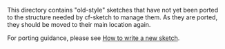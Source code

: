 This directory contains "old-style" sketches that have not yet been
ported to the structure needed by cf-sketch to manage them. As they
are ported, they should be moved to their main location again.

For porting guidance, please see
[How to write a new sketch](https://github.com/cfengine/design-center/wiki/How-to-write-a-new-sketch).
